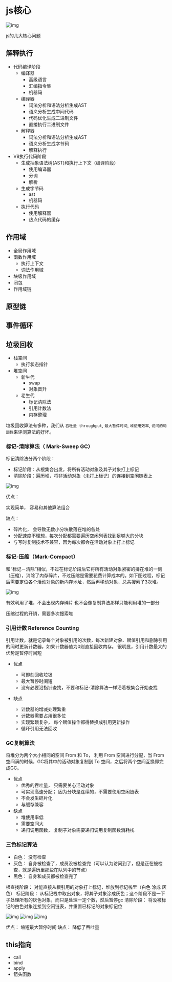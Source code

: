 # js核心

![img](https://gitee.com/PENG_YUE/myImg/raw/master/uPic/FmL7nI.png)

js的几大核心问题

## 解释执行

- 代码编译阶段
  - 编译器
    - 高级语言
    - 汇编指令集
    - 机器码
  - 编译器
    - 词法分析和语法分析生成AST
    - 语义分析生成中间代码
    - 代码优化生成二进制文件
    - 直接执行二进制文件
  - 解释器
    - 词法分析和语法分析生成AST
    - 语义分析生成字节码
    - 解释执行
- V8执行代码阶段
  - 生成抽象语法树(AST)和执行上下文（编译阶段）
    - 使用编译器
    - 分词
    - 解析
  - 生成字节码
    - ast
    - 机器码
  - 执行代码
    - 使用解释器
    - 热点代码的缓存

## 作用域

- 全局作用域
- 函数作用域
  - 执行上下文
  - 词法作用域
- 块级作用域
- 闭包
- 作用域链

## 原型链

## 事件循环

## 垃圾回收

- 栈空间
  - 执行状态指针
- 堆空间
  - 新生代
    - swap
    - 对象晋升
  - 老生代
    - 标记清除法
    - 引用计数法
    - 内存整理

垃圾回收算法有多种，我们从 `吞吐量 throughput`,  `最大暂停时间`, `堆使用效率`, `访问的局部性`来评测算法的好坏。

### 标记-清除算法（ Mark-Sweep GC）

标记清除法分两个阶段：

- 标记阶段：从根集合出发，将所有活动对象及其子对象打上标记
- 清除阶段：遍历堆，将非活动对象（未打上标记）的连接到空闲链表上

![img](https://gitee.com/PENG_YUE/myImg/raw/master/uPic/nmF8wj.png)

优点：

实现简单， 容易和其他算法组合

缺点：

- 碎片化， 会导致无数小分块散落在堆的各处
- 分配速度不理想，每次分配都需要遍历空闲列表找到足够大的分块
- 与写时复制技术不兼容，因为每次都会在活动对象上打上标记

### 标记-压缩（Mark-Compact）

和“标记－清除”相似，不过在标记阶段后它将所有活动对象紧密的排在堆的一侧（压缩），消除了内存碎片，不过压缩是需要花费计算成本的。如下图过程，标记后需要定位各个活动对象的新内存地址，然后再移动对象，总共搜索了3次堆。

![img](https://gitee.com/PENG_YUE/myImg/raw/master/uPic/z0sV6k.png)

有效利用了堆，不会出现内存碎片 也不会像复制算法那样只能利用堆的一部分

压缩过程的开销，需要多次搜索堆

### 引用计数 Reference Counting

引用计数，就是记录每个对象被引用的次数，每次新建对象、赋值引用和删除引用的同时更新计数器，如果计数器值为0则直接回收内存。 很明显，引用计数最大的优势是暂停时间短

- 优点
  - 可即刻回收垃圾
  - 最大暂停时间短
  - 没有必要沿指针查找，不要和标记-清除算法一样沿着根集合开始查找

- 缺点
  - 计数器的增减处理繁重
  - 计数器需要占用很多位
  - 实现繁琐复杂， 每个赋值操作都得替换成引用更新操作
  - 循环引用无法回收

### GC复制算法

将堆分为两个大小相同的空间 From 和 To， 利用 From 空间进行分配，当 From 空间满的时候，GC将其中的活动对象复制到 To 空间，之后将两个空间互换即完成GC。

- 优点
  - 优秀的吞吐量， 只需要关心活动对象
  - 可实现高速分配； 因为分块是连续的，不需要使用空闲链表
  - 不会发生碎片化
  - 与缓存兼容
- 缺点
  - 堆使用率低
  - 需要空间大
  - 递归调用函数， 复制子对象需要递归调用复制函数消耗栈

### 三色标记算法

- 白色： 没有检查
- 灰色： 自身被检查了，成员没被检查完（可以认为访问到了，但是正在被检查，就是遍历里那些在队列中的节点）
- 黑色： 自身和成员都被检查完了

根查找阶段： 对能直接从根引用的对象打上标记，堆放到标记栈里（白色 涂成 灰色）
标记阶段： 从标记栈中取出对象，将其子对象涂成灰色；这个阶段不是一下子处理所有的灰色对象，而只是处理一定个数，然后暂停gc
清除阶段： 将没被标记的白色对象连接到空闲链表，并重置已标记的对象标记位

![img](https://gitee.com/PENG_YUE/myImg/raw/master/uPic/Ws6vCZ.png)
![img](https://gitee.com/PENG_YUE/myImg/raw/master/uPic/Lf382t.png)
![img](https://gitee.com/PENG_YUE/myImg/raw/master/uPic/qDWHNH.png)

优点： 缩短最大暂停时间
缺点： 降低了吞吐量

## this指向

- call
- bind
- apply
- 箭头函数
